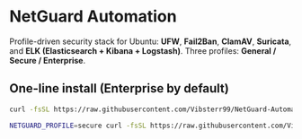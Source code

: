 # NetGuard Automation

Profile-driven security stack for Ubuntu: **UFW**, **Fail2Ban**, **ClamAV**, **Suricata**, and **ELK (Elasticsearch + Kibana + Logstash)**. Three profiles: **General / Secure / Enterprise**.

## One-line install (Enterprise by default)

```bash
curl -fsSL https://raw.githubusercontent.com/Vibsterr99/NetGuard-Automation/main/install.sh | sudo -E bash

NETGUARD_PROFILE=secure curl -fsSL https://raw.githubusercontent.com/Vibsterr99/NetGuard-Automation/main/install.sh | sudo -E bash

